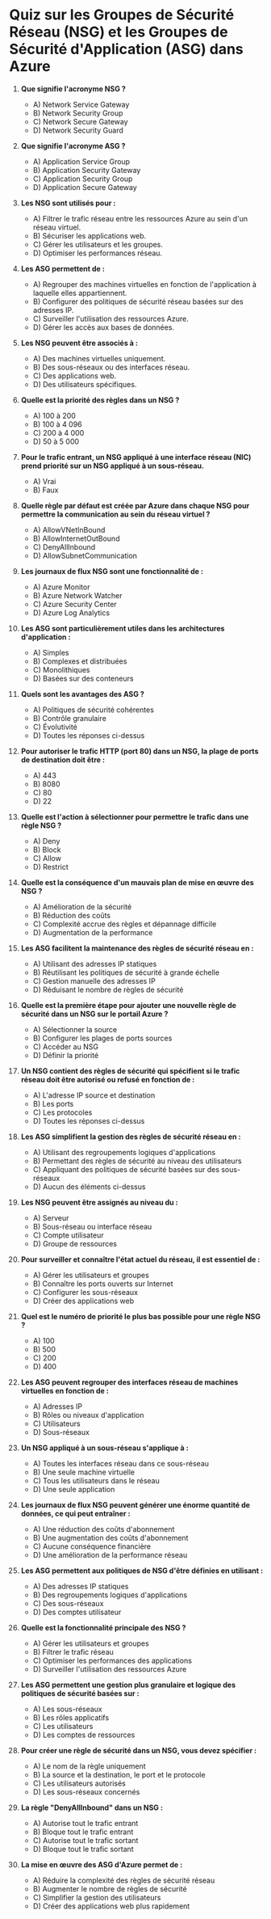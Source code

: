# Quiz sur les Groupes de Sécurité Réseau (NSG) et les Groupes de Sécurité d'Application (ASG) dans Azure

1. **Que signifie l'acronyme NSG ?**
   - A) Network Service Gateway
   - B) Network Security Group
   - C) Network Secure Gateway
   - D) Network Security Guard

2. **Que signifie l'acronyme ASG ?**
   - A) Application Service Group
   - B) Application Security Gateway
   - C) Application Security Group
   - D) Application Secure Gateway

3. **Les NSG sont utilisés pour :**
   - A) Filtrer le trafic réseau entre les ressources Azure au sein d'un réseau virtuel.
   - B) Sécuriser les applications web.
   - C) Gérer les utilisateurs et les groupes.
   - D) Optimiser les performances réseau.

4. **Les ASG permettent de :**
   - A) Regrouper des machines virtuelles en fonction de l'application à laquelle elles appartiennent.
   - B) Configurer des politiques de sécurité réseau basées sur des adresses IP.
   - C) Surveiller l'utilisation des ressources Azure.
   - D) Gérer les accès aux bases de données.

5. **Les NSG peuvent être associés à :**
   - A) Des machines virtuelles uniquement.
   - B) Des sous-réseaux ou des interfaces réseau.
   - C) Des applications web.
   - D) Des utilisateurs spécifiques.

6. **Quelle est la priorité des règles dans un NSG ?**
   - A) 100 à 200
   - B) 100 à 4 096
   - C) 200 à 4 000
   - D) 50 à 5 000

7. **Pour le trafic entrant, un NSG appliqué à une interface réseau (NIC) prend priorité sur un NSG appliqué à un sous-réseau.**
   - A) Vrai
   - B) Faux

8. **Quelle règle par défaut est créée par Azure dans chaque NSG pour permettre la communication au sein du réseau virtuel ?**
   - A) AllowVNetInBound
   - B) AllowInternetOutBound
   - C) DenyAllInbound
   - D) AllowSubnetCommunication

9. **Les journaux de flux NSG sont une fonctionnalité de :**
   - A) Azure Monitor
   - B) Azure Network Watcher
   - C) Azure Security Center
   - D) Azure Log Analytics

10. **Les ASG sont particulièrement utiles dans les architectures d'application :**
    - A) Simples
    - B) Complexes et distribuées
    - C) Monolithiques
    - D) Basées sur des conteneurs

11. **Quels sont les avantages des ASG ?**
    - A) Politiques de sécurité cohérentes
    - B) Contrôle granulaire
    - C) Évolutivité
    - D) Toutes les réponses ci-dessus

12. **Pour autoriser le trafic HTTP (port 80) dans un NSG, la plage de ports de destination doit être :**
    - A) 443
    - B) 8080
    - C) 80
    - D) 22

13. **Quelle est l'action à sélectionner pour permettre le trafic dans une règle NSG ?**
    - A) Deny
    - B) Block
    - C) Allow
    - D) Restrict

14. **Quelle est la conséquence d'un mauvais plan de mise en œuvre des NSG ?**
    - A) Amélioration de la sécurité
    - B) Réduction des coûts
    - C) Complexité accrue des règles et dépannage difficile
    - D) Augmentation de la performance

15. **Les ASG facilitent la maintenance des règles de sécurité réseau en :**
    - A) Utilisant des adresses IP statiques
    - B) Réutilisant les politiques de sécurité à grande échelle
    - C) Gestion manuelle des adresses IP
    - D) Réduisant le nombre de règles de sécurité

16. **Quelle est la première étape pour ajouter une nouvelle règle de sécurité dans un NSG sur le portail Azure ?**
    - A) Sélectionner la source
    - B) Configurer les plages de ports sources
    - C) Accéder au NSG
    - D) Définir la priorité

17. **Un NSG contient des règles de sécurité qui spécifient si le trafic réseau doit être autorisé ou refusé en fonction de :**
    - A) L'adresse IP source et destination
    - B) Les ports
    - C) Les protocoles
    - D) Toutes les réponses ci-dessus

18. **Les ASG simplifient la gestion des règles de sécurité réseau en :**
    - A) Utilisant des regroupements logiques d'applications
    - B) Permettant des règles de sécurité au niveau des utilisateurs
    - C) Appliquant des politiques de sécurité basées sur des sous-réseaux
    - D) Aucun des éléments ci-dessus

19. **Les NSG peuvent être assignés au niveau du :**
    - A) Serveur
    - B) Sous-réseau ou interface réseau
    - C) Compte utilisateur
    - D) Groupe de ressources

20. **Pour surveiller et connaître l'état actuel du réseau, il est essentiel de :**
    - A) Gérer les utilisateurs et groupes
    - B) Connaître les ports ouverts sur Internet
    - C) Configurer les sous-réseaux
    - D) Créer des applications web

21. **Quel est le numéro de priorité le plus bas possible pour une règle NSG ?**
    - A) 100
    - B) 500
    - C) 200
    - D) 400

22. **Les ASG peuvent regrouper des interfaces réseau de machines virtuelles en fonction de :**
    - A) Adresses IP
    - B) Rôles ou niveaux d'application
    - C) Utilisateurs
    - D) Sous-réseaux

23. **Un NSG appliqué à un sous-réseau s'applique à :**
    - A) Toutes les interfaces réseau dans ce sous-réseau
    - B) Une seule machine virtuelle
    - C) Tous les utilisateurs dans le réseau
    - D) Une seule application

24. **Les journaux de flux NSG peuvent générer une énorme quantité de données, ce qui peut entraîner :**
    - A) Une réduction des coûts d'abonnement
    - B) Une augmentation des coûts d'abonnement
    - C) Aucune conséquence financière
    - D) Une amélioration de la performance réseau

25. **Les ASG permettent aux politiques de NSG d'être définies en utilisant :**
    - A) Des adresses IP statiques
    - B) Des regroupements logiques d'applications
    - C) Des sous-réseaux
    - D) Des comptes utilisateur

26. **Quelle est la fonctionnalité principale des NSG ?**
    - A) Gérer les utilisateurs et groupes
    - B) Filtrer le trafic réseau
    - C) Optimiser les performances des applications
    - D) Surveiller l'utilisation des ressources Azure

27. **Les ASG permettent une gestion plus granulaire et logique des politiques de sécurité basées sur :**
    - A) Les sous-réseaux
    - B) Les rôles applicatifs
    - C) Les utilisateurs
    - D) Les comptes de ressources

28. **Pour créer une règle de sécurité dans un NSG, vous devez spécifier :**
    - A) Le nom de la règle uniquement
    - B) La source et la destination, le port et le protocole
    - C) Les utilisateurs autorisés
    - D) Les sous-réseaux concernés

29. **La règle "DenyAllInbound" dans un NSG :**
    - A) Autorise tout le trafic entrant
    - B) Bloque tout le trafic entrant
    - C) Autorise tout le trafic sortant
    - D) Bloque tout le trafic sortant

30. **La mise en œuvre des ASG d'Azure permet de :**
    - A) Réduire la complexité des règles de sécurité réseau
    - B) Augmenter le nombre de règles de sécurité
    - C) Simplifier la gestion des utilisateurs
    - D) Créer des applications web plus rapidement
